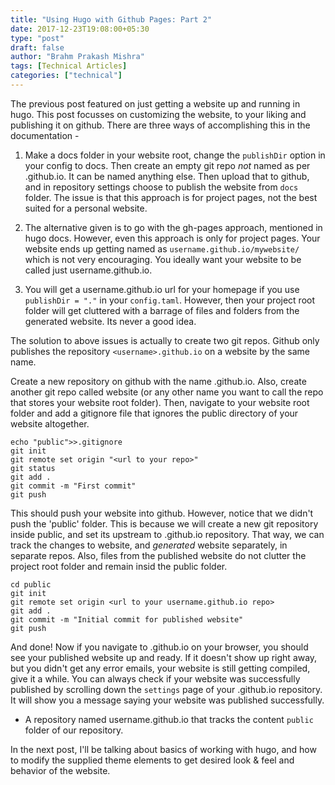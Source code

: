 ```yaml
---
title: "Using Hugo with Github Pages: Part 2"
date: 2017-12-23T19:08:00+05:30
type: "post"
draft: false
author: "Brahm Prakash Mishra"
tags: [Technical Articles]
categories: ["technical"]
---
```

The previous post featured on just getting a website up and running in hugo. This post focusses on customizing the website, to your liking and publishing it on github. There are three ways of accomplishing this in the documentation -

1. Make a docs folder in your website root, change the ```publishDir``` option in your config to docs. Then create an empty git repo *not* named as per <username>.github.io. It can be named anything else. Then upload that to github, and in repository settings choose to publish the website from ```docs``` folder. The issue is that this approach is for project pages, not the best suited for a personal website.

2. The alternative given is to go with the gh-pages approach, mentioned in hugo docs. However, even this approach is only for project pages. Your website ends up getting named as ```username.github.io/mywebsite/``` which is not very encouraging. You ideally want your website to be called just username.github.io.

3. You will get a username.github.io url for your homepage if you use ```publishDir = "."``` in your ```config.taml```. However, then your project root folder will get cluttered with a barrage of files and folders from the generated website. Its never a good idea.

The solution to above issues is actually to create two git repos. Github only publishes the repository ```<username>.github.io``` on a website by the same name.

Create a new repository on github with the name <username>.github.io. Also, create another git repo called website (or any other name you want to call the repo that stores your website root folder). Then, navigate to your website root folder and add a gitignore file that ignores the public directory of your website altogether.

```
echo "public">>.gitignore
git init
git remote set origin "<url to your repo>"
git status
git add .
git commit -m "First commit"
git push
```

This should push your website into github. However, notice that we didn't push the 'public' folder. This is because we will create a new git repository inside public, and set its upstream to <username>.github.io repository. That way, we can track the changes to website, and *generated* website separately, in separate repos. Also, files from the published website do not clutter the project root folder and remain insid the public folder.

```
cd public
git init
git remote set origin <url to your username.github.io repo>
git add .
git commit -m "Initial commit for published website"
git push
```
And done! Now if you navigate to <username>.github.io on your browser, you should see your published website up and ready. If it doesn't show up right away, but you didn't get any error emails, your website is still getting compiled, give it a while. You can always check if your website was successfully published by scrolling down the ```settings``` page of your <username>.github.io repository. It will show you a message saying your website was published successfully.

* A repository named username.github.io that tracks the content ```public``` folder of our repository.

In the next post, I'll be talking about basics of working with hugo, and how to modify the supplied theme elements to get desired look & feel and behavior of the website.

